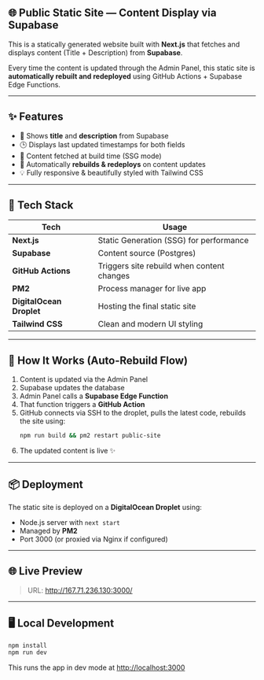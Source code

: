 ## 🌐 Public Static Site — Content Display via Supabase

This is a statically generated website built with **Next.js** that fetches and displays content (Title + Description) from **Supabase**.

Every time the content is updated through the Admin Panel, this static site is **automatically rebuilt and redeployed** using GitHub Actions + Supabase Edge Functions.

---

## ✨ Features

- 📖 Shows **title** and **description** from Supabase
- 🕒 Displays last updated timestamps for both fields
- 💾 Content fetched at build time (SSG mode)
- 🔁 Automatically **rebuilds & redeploys** on content updates
- 💡 Fully responsive & beautifully styled with Tailwind CSS

---

## 🧠 Tech Stack

| Tech                     | Usage                                      |
| ------------------------ | ------------------------------------------ |
| **Next.js**              | Static Generation (SSG) for performance    |
| **Supabase**             | Content source (Postgres)                  |
| **GitHub Actions**       | Triggers site rebuild when content changes |
| **PM2**                  | Process manager for live app               |
| **DigitalOcean Droplet** | Hosting the final static site              |
| **Tailwind CSS**         | Clean and modern UI styling                |

---

## 🔧 How It Works (Auto-Rebuild Flow)

1. Content is updated via the Admin Panel
2. Supabase updates the database
3. Admin Panel calls a **Supabase Edge Function**
4. That function triggers a **GitHub Action**
5. GitHub connects via SSH to the droplet, pulls the latest code, rebuilds the site using:
   ```bash
   npm run build && pm2 restart public-site
   ```
6. The updated content is live ✨

---

## 📦 Deployment

The static site is deployed on a **DigitalOcean Droplet** using:

- Node.js server with `next start`
- Managed by **PM2**
- Port 3000 (or proxied via Nginx if configured)

---

## 🌐 Live Preview

> URL: http://167.71.236.130:3000/

---

## 🖥️ Local Development

```bash
npm install
npm run dev
```

This runs the app in dev mode at [http://localhost:3000](http://localhost:3000)

